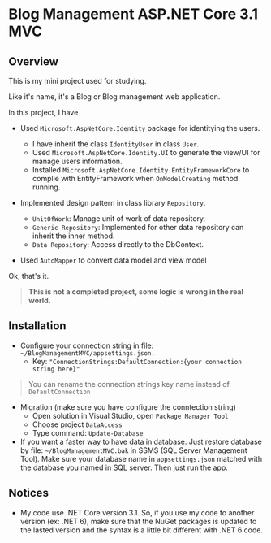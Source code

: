 # Blog Management ASP.NET Core 3.1 MVC
## Overview
This is my mini project used for studying. 

Like it's name, it's a Blog or Blog management web application.

In this project, I have 
- Used `Microsoft.AspNetCore.Identity` package for identitying the users.
  - I have inherit the class `IdentityUser` in class `User`.
  - Used `Microsoft.AspNetCore.Identity.UI` to generate the view/UI for manage users information.
  - Installed `Microsoft.AspNetCore.Identity.EntityFrameworkCore` to complie with EntityFramework when `OnModelCreating` method running. 

- Implemented design pattern in class library `Repository`.
  - `UnitOfWork`: Manage unit of work of data repository.
  - `Generic Repository`: Implemented for other data repository can inherit the inner method.
  - `Data Repository`: Access directly to the DbContext.

- Used `AutoMapper` to convert data model and view model

Ok, that's it.

>**This is not a completed project, some logic is wrong in the real world.**

## Installation
- Configure your connection string in file: `~/BlogManagementMVC/appsettings.json.`
  - Key: `"ConnectionStrings:DefaultConnection:{your connection string here}"`
 > You can rename the connection strings key name instead of `DefaultConnection`
- Migration (make sure you have configure the conntection string)
  - Open solution in Visual Studio, open `Package Manager Tool` 
  - Choose project `DataAccess`
  - Type command: `Update-Database`
- If you want a faster way to have data in database. 
Just restore database by file: `~/BlogManagementMVC.bak` in SSMS (SQL Server Management Tool). 
Make sure your database name in `appsettings.json` matched with the database you named in SQL server. 
Then just run the app.

## Notices
- My code use .NET Core version 3.1. 
So, if you use my code to another version (ex: .NET 6), make sure that the NuGet packages is updated to the lasted version and the syntax is a little bit different with .NET 6 code.
